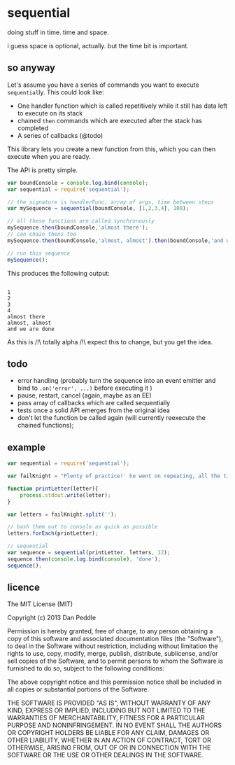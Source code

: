 sequential
==========

doing stuff in time. time and space. 

i guess space is optional, actually. but the time bit is important.

## so anyway

Let's assume you have a series of commands you want to execute `sequential`ly. This could look like:

- One handler function which is called repetitively while it still has data left to execute on its stack
- chained `then` commands which are executed after the stack has completed
- A series of callbacks (@todo)

This library lets you create a new function from this, which you can then execute when you are ready. 

The API is pretty simple. 

```javascript
var boundConsole = console.log.bind(console);
var sequential = require('sequential');

// the signature is handlerFunc, array of args, time between steps
var mySequence = sequential(boundConsole, [1,2,3,4], 100);

// all these functions are called synchronously
mySequence.then(boundConsole,'almost there');
// can chain thens too
mySequence.then(boundConsole,'almost, almost').then(boundConsole,'and we are done');

// run this sequence
mySequence();

```

This produces the following output:

```

1
2
3
4
almost there
almost, almost
and we are done

```


As this is /!\ totally alpha /!\ expect this to change, but you get the idea.

## todo

- error handling (probably turn the sequence into an event emitter and bind to `.on('error', ...)` before executing it )
- pause, restart, cancel (again, maybe as an EE)
- pass array of callbacks which are called sequentially
- tests once a solid API emerges from the original idea
- don't let the function be called again (will currently reexecute the chained functions);

## example

```javascript
var sequential = require('sequential');

var failKnight = "Plenty of practice!' he went on repeating, all the time that Alice was getting him on his feet again. 'Plenty of practice!'.\n'It's too ridiculous!' cried Alice, losing all her patience this time. 'You ought to have a wooden horse on wheels, that you ought!'\n\n";

function printLetter(letter){
	process.stdout.write(letter);
}

var letters = failKnight.split('');

// bash them out to console as quick as possible
letters.forEach(printLetter);

// sequential
var sequence = sequential(printLetter, letters, 12);
sequence.then(console.log.bind(console), 'done');
sequence();

```


## licence

The MIT License (MIT)

Copyright (c) 2013 Dan Peddle

Permission is hereby granted, free of charge, to any person obtaining a copy of
this software and associated documentation files (the "Software"), to deal in
the Software without restriction, including without limitation the rights to
use, copy, modify, merge, publish, distribute, sublicense, and/or sell copies of
the Software, and to permit persons to whom the Software is furnished to do so,
subject to the following conditions:

The above copyright notice and this permission notice shall be included in all
copies or substantial portions of the Software.

THE SOFTWARE IS PROVIDED "AS IS", WITHOUT WARRANTY OF ANY KIND, EXPRESS OR
IMPLIED, INCLUDING BUT NOT LIMITED TO THE WARRANTIES OF MERCHANTABILITY, FITNESS
FOR A PARTICULAR PURPOSE AND NONINFRINGEMENT. IN NO EVENT SHALL THE AUTHORS OR
COPYRIGHT HOLDERS BE LIABLE FOR ANY CLAIM, DAMAGES OR OTHER LIABILITY, WHETHER
IN AN ACTION OF CONTRACT, TORT OR OTHERWISE, ARISING FROM, OUT OF OR IN
CONNECTION WITH THE SOFTWARE OR THE USE OR OTHER DEALINGS IN THE SOFTWARE.

